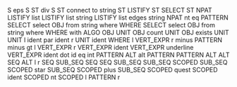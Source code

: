 S eps
S ST div S
ST connect to string
ST LISTIFY
ST SELECT
ST NPAT
LISTIFY list
LISTIFY list string
LISTIFY list edges string
NPAT nt eq PATTERN
SELECT select OBJ from string where WHERE
SELECT select OBJ from string where WHERE with ALGO
OBJ UNIT
OBJ count UNIT
OBJ exists UNIT
UNIT l ident par ident r
UNIT ident
WHERE l VERT_EXPR r minus PATTERN minus gt l VERT_EXPR r
VERT_EXPR ident
VERT_EXPR underline
VERT_EXPR ident dot id eq int
PATTERN ALT alt PATTERN
PATTERN ALT
ALT SEQ
ALT l r
SEQ SUB_SEQ SEQ
SEQ SUB_SEQ
SUB_SEQ SCOPED
SUB_SEQ SCOPED star
SUB_SEQ SCOPED plus
SUB_SEQ SCOPED quest
SCOPED ident
SCOPED nt
SCOPED l PATTERN r